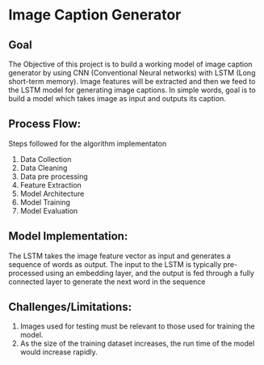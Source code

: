 
 # Image Caption Generator

## Goal 

The Objective of this project is to build a working model of image caption generator by using CNN (Conventional Neural networks) with LSTM (Long short-term memory). Image features will be extracted and then we feed to the LSTM model for generating image captions. 
In simple words, goal is to build a model which takes image as input and outputs its caption.


## Process Flow:

Steps followed for the algorithm implementaton
1. Data Collection
2. Data Cleaning
3. Data pre processing
4. Feature Extraction
6. Model Architecture
7. Model Training
8. Model Evaluation

## Model Implementation:

The LSTM takes the image feature vector as input and generates a sequence of words as output. The input to the LSTM is typically pre-processed using an embedding layer, and the output is fed through a fully connected layer to generate the next word in the sequence

## Challenges/Limitations:

1. Images used for testing must be relevant to those used for training the model.
2. As the size of the training dataset increases, the run time of the model would increase rapidly.
